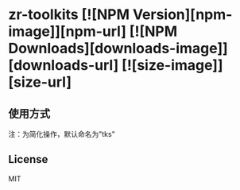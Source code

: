 # zr-toolkits [![NPM Version][npm-image]][npm-url] [![NPM Downloads][downloads-image]][downloads-url] [![size-image]][size-url]

<!-- [size-image]: https://badgen.net/bundlephobia/minzip/js-toolkits -->
<!-- [size-url]: https://bundlephobia.com/result?p=js-toolkits -->
<!-- [npm-image]: https://badgen.net/npm/v/js-toolkits -->
<!-- [npm-url]: https://npmjs.org/package/js-toolkits -->
<!-- [downloads-image]: https://badgen.net/npm/dt/js-toolkits -->
<!-- [downloads-url]: https://npmjs.org/package/js-toolkits -->

## 使用方式
注：为简化操作，默认命名为"tks"

<!-- ```js
npm install --save js-toolkits
```

### ES6
```js
import tks from 'js-toolkits'
tks.trim('test')
```
### CommonJS
```js
var tks = require('js-toolkits');
tks.trim('test')
```
### AMD
```js
require(['js-toolkits'],function(tks){
 tks.trim('test')
})
```
### CMD
```js
seajs.use('js-toolkits',function(undefined){
    //插件没有遵循CMD规范，这里的tks是全局的
    tks.trim('test')
});
```
### 直接引入
```js
<script src="js-toolkits.min.js"></script>
tks.trim('test')
```
## 方法说明
方法名|用途|描述
---|:-:|---
trim|字符串去空格|@param str {String} 需要处理的字符串<br>@param type {Boolean} 是否去除所有空格
each|遍历数值、对象|@param obj {Object\|Array} 遍历对象<br>@param callback {Function} 回调函数，第一个参数为val，第二个为key，这里与jquery相反
param|对象转url参数|@param obj {Object\|Array} 需要转换的对象
get|获取url参数|@param 参数为空时，获取当前url所有参数；<br>@param 参数为1个时，获取当前url的指定参数；<br>@param 参数为2个且第二个参数不为true时，获取指定url的指定参数；<br>@param 参数为2个且第二个参数为true时，获取指定url的所有参数；
test|常用字符串检测|@param type {String} 类型<br>@param str {String} 需要检测的字符串
storage| 操作sessionStorage、<br>localStorage、cookie|@param type {String\|Number} 类型(默认sessionStorage 0)，其他localStorage 1、cookie 2 这里使用了作者的另外一个小插件，具体请参考https://github.com/weijhfly/js-utils/tree/master/storage-util
min|数组最小值|@param arr {Array} 数组
max|数组最大值|@param arr {Array} 数组
sort|数组升降排序|@param arr {Array} 数组<br>@param type {Boolean} 非false、0、''、null、undefined开启降序
eq|比较两个值<br>是否相等|@param obj1 {Any}<br>@param obj2 {Any}
ajax|封装ajax方法|@param options.type {String} get或者post请求,默认get<br>@param options.url {String} 请求路径,默认当前路径<br>@param options.async {String} 同步或异步，默认true 异步<br>@param options.data {Any} 参数，可以是对象、FormData、Blob等<br>@param options.headers {Object} 设置请求头<br>@param options.timeout {Number} 超时时间，默认0，无限制，超时触发error<br>@param options.dataType {String} 响应数据的类型，默认json<br>@param options.success {Function} ajax的成功回调，返回response、options、当前XMLHttpRequest实例<br>@param options.error {Function} ajax的失败回调，返回status/'not support ajax'/'timeout'、options、当前XMLHttpRequest实例
ajaxSetup|全局设置ajax|所有回调函数返回false会阻止下一步执行<br>@param before {Function} ajax发起请求之前，返回options、xhr，可统一修改options<br>@param after {Function} ajax成功返回之后，返回response、options、xhr，可统一修改response<br>@param error {Function} ajax失败回调，返回status、options、xhr

## 代码示例
```js
/**
 * trim 字符串去除空格
 * @param str {String} 需要处理的字符串
 * @param type {Boolean} 是否去除所有空格
 */
console.log('trim-----------');

let str1 = tks.trim(' trim ');
let str2 = tks.trim(' trim test ',true);

console.log(str1);
console.log(str2);

/**
 * each 遍历数组及对象
 * @param obj {Object|Array} 遍历对象
 * @param callback {Function} 回调函数，第一个参数为val，第二个为key，这里与jquery相反
 */
console.log('each-----------');

tks.each({aa:1, bb:2, cc:3},(v,i) => {
    console.log(v,i);
})
tks.each([1,3,5,7,9],(v,i) => {
    console.log(v,i);
})

/**
 * param 对象转url参数
 * @param obj {Object|Array} 需要转换的对象
 */
console.log('param-----------');

let p = tks.param({name:'li', age:18});

console.log(p);

/**
 * get 获取url参数
 * @param 参数为空时，获取当前url所有参数；
 * @param 参数为1个时，获取当前url的指定参数；
 * @param 参数为2个且第二个参数不为true时，获取指定url的指定参数；
 * @param 参数为2个且第二个参数为true时，获取指定url的所有参数；
 */
console.log('get-----------');

let arg1 = tks.get();//所有参数
let arg2 = tks.get('name');//指定参数
let arg3 = tks.get('www.baidu.com?xx=1','xx');//指定url，指定参数
let arg4 = tks.get('www.baidu.com?xx=1&yy=2&zz=3',true);//指定url，所有参数

console.log(arg1);
console.log(arg2);
console.log(arg3);
console.log(arg4);

/**
 * test 常用字符串检测
 * @param type {String} 类型
 * @param str {String} 需要检测的字符串
 */
console.log('test-----------');

let test1 = tks.test('phone','18888888888');
let test2 = tks.test('phone','123456');
let test3 = tks.test('email','123456com');
let test4 = tks.test('email','123456@qq.com');

console.log(test1);
console.log(test2);
console.log(test3);
console.log(test4);

/**
 * storage 操作sessionStorage、localStorage、cookie
 * 这里使用了作者的另外一个小插件，具体请参考https://github.com/weijhfly/js-utils/tree/master/storage-util
 * @param type {String|Number} 类型(默认sessionStorage 0)，其他localStorage 1、cookie 2
 */
console.log('storage-----------');

//注：Chrome不支持本地html设置cookie
tks.storage().set('msg','你翩翩地路过').get('msg',function(msg){
    console.log(msg);
}).setType(1).set('msg','以为不曾留下什么').get('msg',function(msg){
    console.log(msg);
}).setType(2).set('msg','却在我心里有了思念').get('msg',function(msg){
    console.log(msg);
}).setType().set('msg','若你还记得').get('msg',function(msg){
    console.log(msg);
}).setType(1).set('msg','那个蝉鸣的夏天').get('msg',function(msg){
    console.log(msg);
}).setType(2).set('msg','有一个你，也有一个我').get('msg',function(msg){
    console.log(msg);
})

/**
 * min max 数组中最小最大数值
 * @param arr {Array} 数组
 */
console.log('min max-----------');
let min = tks.min([1,3,5,7,9]);
let max = tks.max([2,4,6,8,10]);

console.log(min,max);

/**
 * sort 数组sort方法的修复版，支持升序降序
 * @param arr {Array} 数组
 * @param type {Boolean} 非false、0、''、null、undefined开启降序
 */
console.log('sort-----------');

let sort1 = [0,1,5,10,15].sort();
let sort2 = tks.sort([0,1,5,10,15]);
let sort3 = tks.sort([0,1,5,10,15],true);

console.log(sort1);
console.log(sort2);
console.log(sort3);

/**
 * eq 比较两个值是否相等(主要参考了underscore)
 * @param obj1 {Any}
 * @param obj2 {Any}
 */
console.log('eq-----------');

let e1 = tks.eq(1,1);
let e2 = tks.eq(NaN,NaN);
let e3 = tks.eq([],[]);
let e4 = tks.eq({x: 1},{y: 2});

console.log(e1);
console.log(e2);
console.log(e3);
console.log(e4);

/**
 * ajaxSetup 全局设置ajax
 * 所有回调函数返回false会阻止下一步执行
 * @param before {Function} ajax发起请求之前，返回options、xhr，可统一修改options
 * @param after {Function} ajax成功返回之后，返回response、options、xhr，可统一修改response
 * @param error {Function} ajax失败回调，返回status、options、xhr
 */
console.log('ajaxSetup-----------');

tks.ajaxSetup.before = (options) => {
    console.log('ajaxSetup before')
    options.data.ajaxSetup = 1;
    //return false;
}
tks.ajaxSetup.after = (data) => {
    console.log('ajaxSetup after', data.match(/js-toolkits/)[0])
    //return false;
}
tks.ajaxSetup.error = (status) => {
    console.log('ajaxSetup error', status)
    //return false;
}

/**
 * ajax 封装ajax方法
 * @param options.type {String} get或者post请求,默认get
 * @param options.url {String} 请求路径,默认当前路径
 * @param options.async {String} 同步或异步，默认true 异步
 * @param options.data {Any} 参数，可以是对象、FormData、Blob等
 * @param options.headers {Object} 设置请求头
 * @param options.timeout {Number} 超时时间，默认0，无限制，超时触发error
 * @param options.dataType {String} 响应数据的类型，默认json
 * @param options.success {Function} ajax的成功回调，返回response、options、当前XMLHttpRequest实例
 * @param options.error {Function} ajax的失败回调，返回status/'not support ajax'/'timeout'、options、当前XMLHttpRequest实例
 */
console.log('ajax-----------');

tks.ajax({
    type: 'get',
    url: '',
    data: {test: 1},
    dataType: 'text',
    success: function(data, options, xhr){
        console.log(data.match(/js-toolkits/)[0], options, xhr);
    }
})

tks.ajax({
    type: 'post',
    url: '',
    data: {test: 1, post: 1},
    dataType: 'json', // 默认json，可省略
    success: function(data, options, xhr){
        console.log(data, options, xhr);
    },
    error: function(status, options, xhr){
        console.log(status, options, xhr);
    }
})
``` -->

## License

MIT
